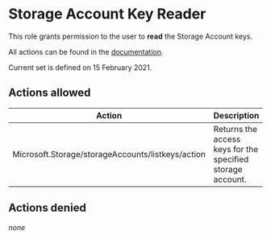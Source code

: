 # Storage Account Key Reader

This role grants permission to the user to **read** the Storage Account keys.

All actions can be found in the [documentation](https://learn.microsoft.com/en-us/azure/role-based-access-control/resource-provider-operations#microsoftstorage).

Current set is defined on 15 February 2021.

## Actions allowed

| Action | Description |
|-|-|
| Microsoft.Storage/storageAccounts/listkeys/action | Returns the access keys for the specified storage account. |

## Actions denied

_none_
